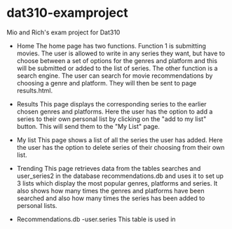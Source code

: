 # dat310-examproject
Mio and Rich's exam project for Dat310


- Home
The home page has two functions. Function 1 is submitting movies. The user is allowed to write in any series they want, but have to choose between a set of options for the genres and platform and this will be submitted or added to the list of series. The other function is a search engine. The user can search for movie recommendations by choosing a genre and platform. They will then be sent to page results.html.

- Results 
This page displays the corresponding series to the earlier chosen genres and platforms. Here the user has the option to add a series to their own personal list by clicking on the "add to my list" button. This will send them to the "My List" page.

- My list
This page shows a list of all the series the user has added. Here the user has the option to delete series of their choosing from their own list.

- Trending
This page retrieves data from the tables searches and user_series2 in the database recommendations.db and uses it to set up 3 lists which display the most popular genres, platforms and series. It also shows how many times the genres and platforms have been searched and also how many times the series has been added to personal lists.

- Recommendations.db
    -user.series
    This table is used in 